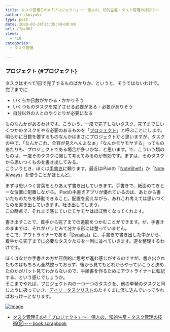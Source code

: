 ```yaml
---
title: タスク管理その4「プロジェクト」〜一個人の、知的生産・タスク管理の技術⑨〜
author: choiyaki
type: post
date: 2020-03-20T13:35:40+00:00
url: /?p=987
views:
  - 410
categories:
  - タスク管理

---
```

### プロジェクト {#プロジェクト}

タスクはすべて1日で完了するものばかりか、というと、そうではないわけで。完了までに

  * いくらか日数がかかる・かかりそう
  * いくつものタスクを完了させる必要がある・必要がありそう
  * 自分以外の人とのやりとりが必要になる

ものなんかがあるわけです。こういう、一度で完了しないタスク、完了までにいくつかのタスクをやる必要のあるものを「[プロジェクト][1]」と呼ぶことにします。  
明らかに日数を要するものなんかはまさにプロジェクトかと思いますが、タスクの中で、「なんかこれ、全容が見えへんよなぁ」「なんかモヤモヤする」ってものあたりも、プロジェクトである場合が多いかな、と思います。で、こういう類のものは、一度そのタスクに関して考えてみるのが有効です。まずは、そのタスクから思いつくものを書き出してみる。  
こういうとき、ぼくは[手書き][2]に頼ります。最近はiPadの「[NoteShelf][3]」か「[Note Always][4]」を使うことがほとんど。

まずは思いつく言葉をとりあえず書き出していきます。手書きで、紙面のてきとーな位置に配置しながら。iPadの手書きアプリが優れているのは、あとから書いたものたちを移動できること。配置を変えながら、あれこれ考えては思いつくものを書き出していきます。吐き出してしまう。  
この時点で、それまで感じていたモヤモヤはほぼ無くなってくれます。

書き出すことで、着手から完了までの道筋をつかむことができます。が、手書きのままでは、それがパッとみて分かる形には整っていません。  
そこで、アウトライナーである「[Dynalist][5]」に、手書きで書き出した中かから、着手から完了までに必要なタスクたちを一列に並べていきます。道を整理するわけです。

ぼくはなぜか手書きの方が圧倒的に思考が進む感じがするのですが、書き出されたものはもちろん全然整っておらず、後から見てもどれからやっていこうと決めたのかがパット見てわからないので、手順書を作るためにアウトライナーに転記する、という感じでしょうか。  
そこまでやれば、プロジェクト内の一つ一つのタスクを、他の単発のタスクと同じように扱っていき、[デイリータスクリスト][6]のたすくまに流し込んでいってやればおっけーとなります。

[![Image][7]][8]

  * [タスク管理その4「プロジェクト」〜一個人の、知的生産・タスク管理の技術⑨〜 &#8211; book scrapbook][9]

 [1]: https://scrapbox.io/choiyaki-hondana/%E3%83%97%E3%83%AD%E3%82%B8%E3%82%A7%E3%82%AF%E3%83%88
 [2]: https://scrapbox.io/choiyaki-hondana/%E6%89%8B%E6%9B%B8%E3%81%8D
 [3]: https://scrapbox.io/choiyaki-hondana/NoteShelf
 [4]: https://scrapbox.io/choiyaki-hondana/Note_Always
 [5]: https://scrapbox.io/choiyaki-hondana/Dynalist
 [6]: https://scrapbox.io/choiyaki-hondana/%E3%83%87%E3%82%A4%E3%83%AA%E3%83%BC%E3%82%BF%E3%82%B9%E3%82%AF%E3%83%AA%E3%82%B9%E3%83%88
 [7]: https://gyazo.com/59edc0d196b2ad2b8a90ede4f24df988/thumb/1000
 [8]: https://gyazo.com/59edc0d196b2ad2b8a90ede4f24df988
 [9]: https://scrapbox.io/choiyaki-hondana/%E3%82%BF%E3%82%B9%E3%82%AF%E7%AE%A1%E7%90%86%E3%81%9D%E3%81%AE4%E3%80%8C%E3%83%97%E3%83%AD%E3%82%B8%E3%82%A7%E3%82%AF%E3%83%88%E3%80%8D%E3%80%9C%E4%B8%80%E5%80%8B%E4%BA%BA%E3%81%AE%E3%80%81%E7%9F%A5%E7%9A%84%E7%94%9F%E7%94%A3%E3%83%BB%E3%82%BF%E3%82%B9%E3%82%AF%E7%AE%A1%E7%90%86%E3%81%AE%E6%8A%80%E8%A1%93%E2%91%A8%E3%80%9C